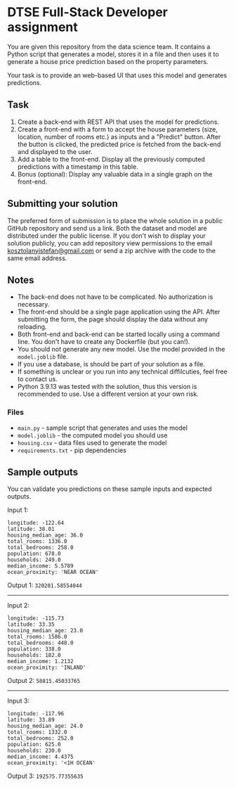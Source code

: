 # DTSE Full-Stack Developer assignment

You are given this repository from the data science team. It contains a Python script that generates a model, stores it in a file and then uses it to generate a house price prediction based on the property parameters.

Your task is to provide an web-based UI that uses this model and generates predictions.

## Task
1.	Create a back-end with REST API that uses the model for predictions.
2.	Create a front-end with a form to accept the house parameters (size, location, number of rooms etc.) as inputs and a "Predict" button. After the button is clicked, the predicted price is fetched from the back-end and displayed to the user.
3.	Add a table to the front-end. Display all the previously computed predictions with a timestamp in this table.
4.	Bonus (optional): Display any valuable data in a single graph on the front-end.

## Submitting your solution
The preferred form of submission is to place the whole solution in a public GitHub repository and send us a link. Both the dataset and model are distributed under the public license. If you don't wish to display your solution publicly, you can add repository view permissions to the email kosztolanyistefan@gmail.com or send a zip archive with the code to the same email address.

## Notes
* The back-end does not have to be complicated. No authorization is necessary.
* The front-end should be a single page application using the API. After submitting the form, the page should display the data without any reloading.
* Both front-end and back-end can be started locally using a command line. You don't have to create any Dockerfile (but you can!).
* You should not generate any new model. Use the model provided in the `model.joblib` file.
* If you use a database, is should be part of your solution as a file.
* If something is unclear or you run into any technical diffilcuties, feel free to contact us.
* Python 3.9.13 was tested with the solution, thus this version is recommended to use. Use a different version at your own risk.

### Files
* `main.py` - sample script that generates and uses the model
* `model.joblib` - the computed model you should use
* `housing.csv` - data files used to generate the model
* `requirements.txt` - pip dependencies

## Sample outputs
You can validate you predictions on these sample inputs and expected outputs.

Input 1:
```
longitude: -122.64
latitude: 38.01
housing_median_age: 36.0
total_rooms: 1336.0
total_bedrooms: 258.0
population: 678.0
households: 249.0
median_income: 5.5789
ocean_proximity: 'NEAR OCEAN'
```

Output 1: `320201.58554044`

-----------------------------------

Input 2:
```
longitude: -115.73
latitude: 33.35
housing_median_age: 23.0
total_rooms: 1586.0
total_bedrooms: 448.0
population: 338.0
households: 182.0
median_income: 1.2132
ocean_proximity: 'INLAND'
```
Output 2: `58815.45033765`

-----------------------------------

Input 3:
```
longitude: -117.96
latitude: 33.89
housing_median_age: 24.0
total_rooms: 1332.0
total_bedrooms: 252.0
population: 625.0
households: 230.0
median_income: 4.4375
ocean_proximity: '<1H OCEAN'
```
Output 3: `192575.77355635`

